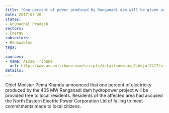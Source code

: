 ```yaml
---
title: "One percent of power produced by Ranganadi dam will be given away for free"
date: 2017-07-26
states:
- Arunachal Pradesh
sectors:
- Energy
subsectors:
- Renewables
tags:
- 
sources:
- name: Assam Tribune
  url: http://www.assamtribune.com/scripts/detailsnew.asp?id=jul2417/oth052
details:
---
```


Chief Minister Pema Khandu announced that one percent of electricity produced by the 405 MW Ranganadi dam hydropower project will be provided free to local residents. Residents of the affected area had accused the North Eastern Electric Power Corporation Ltd of failing to meet commitments made to local citizens. 
